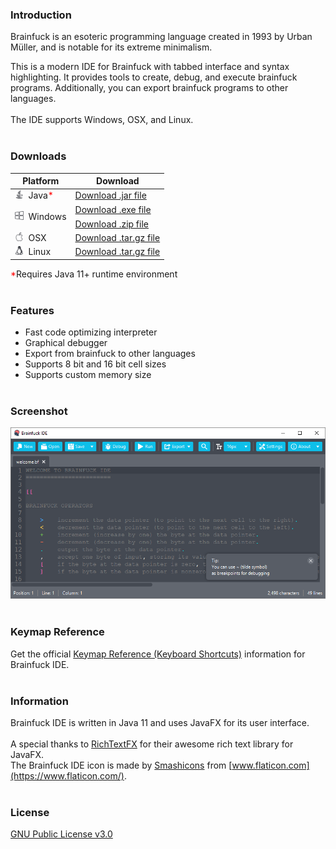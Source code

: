 
### Introduction

Brainfuck is an esoteric programming language created in 1993 by Urban Müller, and is notable for its extreme minimalism.

This is a modern IDE for Brainfuck with tabbed interface and syntax highlighting.
It provides tools to create, debug, and execute brainfuck programs.
Additionally, you can export brainfuck programs to other languages.<br>
<br>
The IDE supports Windows, OSX, and Linux.
<br><br>

### Downloads

Platform | Download
-------- | --------
<img src="images/java.svg" width="14px">&nbsp; Java<span style="color: red;">*</span> | [Download .jar file]()
<img src="images/windows.svg" width="14px">&nbsp; Windows | [Download .exe file]()<br><span style="margin-bottom: 6px; display: block;"></span>[Download .zip file]()
<img src="images/apple.svg" width="14px">&nbsp; OSX | [Download .tar.gz file]()
<img src="images/linux.svg" width="14px">&nbsp; Linux | [Download .tar.gz file]()

<span style="color: red;">*</span>Requires Java 11+ runtime environment
<br><br>

### Features
* Fast code optimizing interpreter
* Graphical debugger
* Export from brainfuck to other languages
* Supports 8 bit and 16 bit cell sizes
* Supports custom memory size
<br><br>

### Screenshot
![Brainfuck IDE screeshot](/images/screenshot.png)
<br><br>

### Keymap Reference
Get the official [Keymap Reference (Keyboard Shortcuts)](https://github.com/prat-man/Brainfuck-IDE/blob/master/res/keymap/Brainfuck_IDE_Keymap_Reference.pdf) information for Brainfuck IDE.
<br><br>

### Information

Brainfuck IDE is written in Java 11 and uses JavaFX for its user interface.<br>
<br>
A special thanks to [RichTextFX](https://github.com/FXMisc/RichTextFX) for their awesome rich text library for JavaFX.<br>
The Brainfuck IDE icon is made by [Smashicons](https://www.flaticon.com/authors/smashicons) from [www.flaticon.com](https://www.flaticon.com/).
<br><br>

### License

[GNU Public License v3.0](https://github.com/prat-man/Brainfuck-IDE/blob/master/LICENSE)
<br><br>

